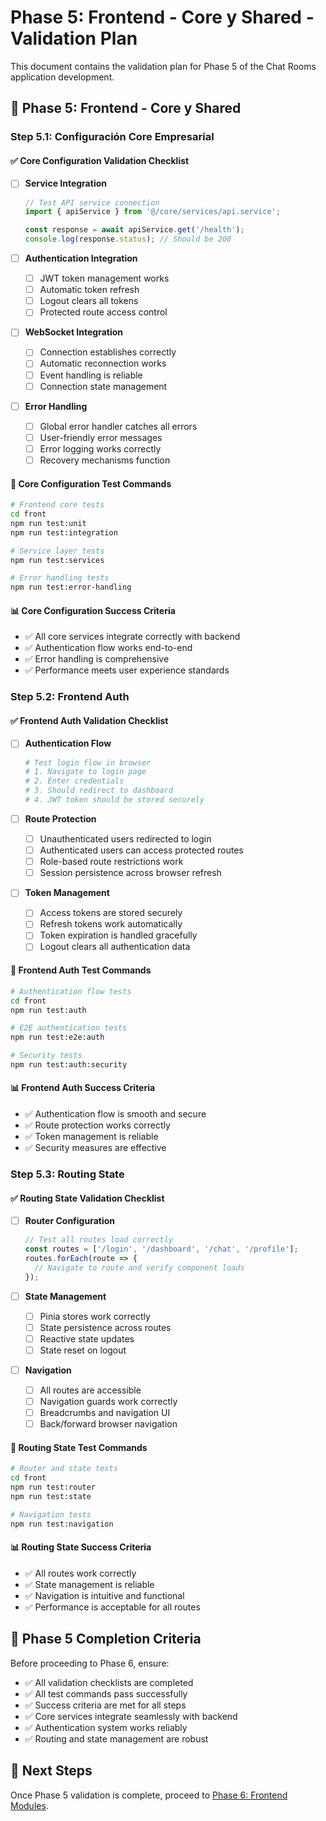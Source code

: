 # Phase 5: Frontend - Core y Shared - Validation Plan

This document contains the validation plan for Phase 5 of the Chat Rooms application development.

## 🎨 Phase 5: Frontend - Core y Shared

### Step 5.1: Configuración Core Empresarial

#### ✅ Core Configuration Validation Checklist

- [ ] **Service Integration**

  ```javascript
  // Test API service connection
  import { apiService } from '@/core/services/api.service';
  
  const response = await apiService.get('/health');
  console.log(response.status); // Should be 200
  ```

- [ ] **Authentication Integration**
  - [ ] JWT token management works
  - [ ] Automatic token refresh
  - [ ] Logout clears all tokens
  - [ ] Protected route access control

- [ ] **WebSocket Integration**
  - [ ] Connection establishes correctly
  - [ ] Automatic reconnection works
  - [ ] Event handling is reliable
  - [ ] Connection state management

- [ ] **Error Handling**
  - [ ] Global error handler catches all errors
  - [ ] User-friendly error messages
  - [ ] Error logging works correctly
  - [ ] Recovery mechanisms function

#### 🧪 Core Configuration Test Commands

```bash
# Frontend core tests
cd front
npm run test:unit
npm run test:integration

# Service layer tests
npm run test:services

# Error handling tests
npm run test:error-handling
```

#### 📊 Core Configuration Success Criteria

- ✅ All core services integrate correctly with backend
- ✅ Authentication flow works end-to-end
- ✅ Error handling is comprehensive
- ✅ Performance meets user experience standards

### Step 5.2: Frontend Auth

#### ✅ Frontend Auth Validation Checklist

- [ ] **Authentication Flow**

  ```bash
  # Test login flow in browser
  # 1. Navigate to login page
  # 2. Enter credentials
  # 3. Should redirect to dashboard
  # 4. JWT token should be stored securely
  ```

- [ ] **Route Protection**
  - [ ] Unauthenticated users redirected to login
  - [ ] Authenticated users can access protected routes
  - [ ] Role-based route restrictions work
  - [ ] Session persistence across browser refresh

- [ ] **Token Management**
  - [ ] Access tokens are stored securely
  - [ ] Refresh tokens work automatically
  - [ ] Token expiration is handled gracefully
  - [ ] Logout clears all authentication data

#### 🧪 Frontend Auth Test Commands

```bash
# Authentication flow tests
cd front
npm run test:auth

# E2E authentication tests
npm run test:e2e:auth

# Security tests
npm run test:auth:security
```

#### 📊 Frontend Auth Success Criteria

- ✅ Authentication flow is smooth and secure
- ✅ Route protection works correctly
- ✅ Token management is reliable
- ✅ Security measures are effective

### Step 5.3: Routing State

#### ✅ Routing State Validation Checklist

- [ ] **Router Configuration**

  ```javascript
  // Test all routes load correctly
  const routes = ['/login', '/dashboard', '/chat', '/profile'];
  routes.forEach(route => {
    // Navigate to route and verify component loads
  });
  ```

- [ ] **State Management**
  - [ ] Pinia stores work correctly
  - [ ] State persistence across routes
  - [ ] Reactive state updates
  - [ ] State reset on logout

- [ ] **Navigation**
  - [ ] All routes are accessible
  - [ ] Navigation guards work correctly
  - [ ] Breadcrumbs and navigation UI
  - [ ] Back/forward browser navigation

#### 🧪 Routing State Test Commands

```bash
# Router and state tests
cd front
npm run test:router
npm run test:state

# Navigation tests
npm run test:navigation
```

#### 📊 Routing State Success Criteria

- ✅ All routes work correctly
- ✅ State management is reliable
- ✅ Navigation is intuitive and functional
- ✅ Performance is acceptable for all routes

## 🎯 Phase 5 Completion Criteria

Before proceeding to Phase 6, ensure:

- ✅ All validation checklists are completed
- ✅ All test commands pass successfully
- ✅ Success criteria are met for all steps
- ✅ Core services integrate seamlessly with backend
- ✅ Authentication system works reliably
- ✅ Routing and state management are robust

## 📝 Next Steps

Once Phase 5 validation is complete, proceed to [Phase 6: Frontend Modules](./phase-6-frontend-modules.md).
